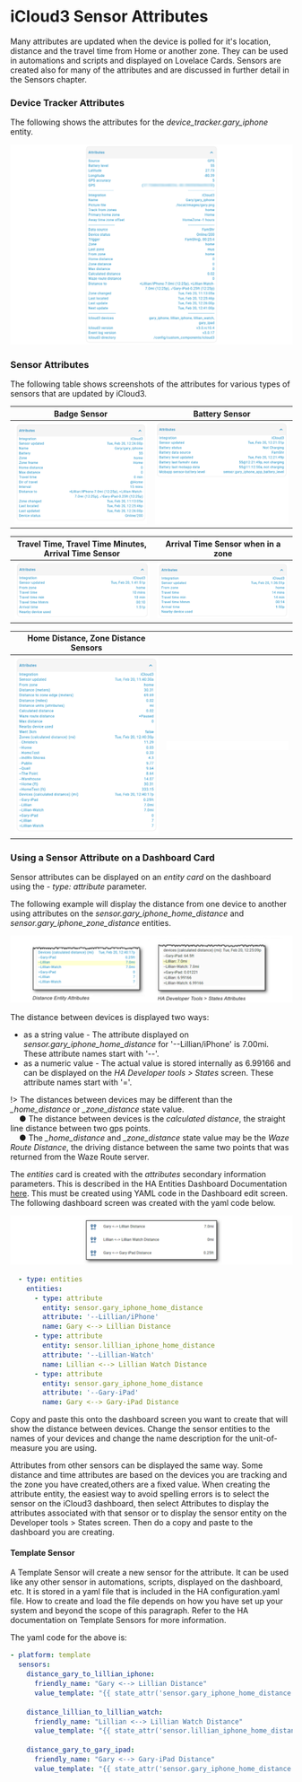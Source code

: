 # iCloud3 Sensor Attributes

Many attributes are updated when the device is polled for it's location, distance and the travel time from Home or another zone. They can be used in automations and scripts and displayed on Lovelace Cards.  Sensors are created also for many of the attributes and are discussed in further detail in the Sensors chapter.



### Device Tracker Attributes

The following shows the attributes for the *device_tracker.gary_iphone* entity.

![](../images/attrs-device-tracker-gary.png)



### Sensor Attributes

The following table shows screenshots of the attributes for various types of sensors that are updated by iCloud3.

| Badge Sensor                       | Battery Sensor                       |
| ---------------------------------- | ------------------------------------ |
| ![](../images/attrs-badge.png) | ![](../images/attrs-battery.png) |

| Travel Time, Travel Time Minutes, Arrival Time Sensor   | Arrival Time Sensor when in a zone |
| ---------------------------------- | ----------------------------------- |
| ![img](..\images\attrs-travel-time.png) | ![img](..\images\attrs-arrival-time.png) |

| Home Distance, Zone Distance Sensors |  |
| ---------------------------------- | ------------------------------------ |
| ![](../images/attrs-distance.png) | ![](../images/attrs-blank.png) |



### Using a Sensor Attribute on a Dashboard Card

Sensor attributes can be displayed on an *entity card* on the dashboard using the *- type: attribute* parameter. 

The following example will display the distance from one device to another using attributes on the *sensor.gary_iphone_home_distance* and *sensor.gary_iphone_zone_distance* entities.

![](../images/attrs-nearby-dist-attrs.png)

The distance between devices is displayed two ways:

- as a string value - The attribute displayed on *sensor.gary_iphone_home_distance* for '--Lillian/iPhone' is 7.00mi. These attribute names start with '--'.
- as a numeric value - The actual value is stored internally as 6.99166 and can be displayed on the *HA Developer tools > States* screen. These attribute names start with '='.

!> The distances between devices may be different than the *_home_distance* or *_zone_distance* state value.
<br> &nbsp;&nbsp;&nbsp; ● The distance between devices is the *calculated distance*, the straight line distance between two gps points. 
<br> &nbsp;&nbsp;&nbsp; ● The *_home_distance* and *_zone_distance* state value may be the *Waze Route Distance*, the driving distance between the same two points that was returned from the Waze Route server.

The *entities* card is created with the *attributes* secondary information parameters. This is described in the HA Entities Dashboard Documentation [here](https://www.home-assistant.io/dashboards/entities/). This must be created using YAML code in the Dashboard edit screen. The following dashboard screen was created with the yaml code below.

![](../images/attrs-nearby-dashboard.png)

```YAML
  - type: entities
    entities:
      - type: attribute
        entity: sensor.gary_iphone_home_distance
        attribute: '--Lillian/iPhone'
        name: Gary <--> Lillian Distance
      - type: attribute
        entity: sensor.lillian_iphone_home_distance
        attribute: '--Lillian-Watch'
        name: Lillian <--> Lillian Watch Distance
      - type: attribute
        entity: sensor.gary_iphone_home_distance
        attribute: '--Gary-iPad'
        name: Gary <--> Gary-iPad Distance

```

Copy and paste this onto the dashboard screen you want to create that will show the distance between devices. Change the sensor entities to the names of your devices and change the name description for the unit-of-measure you are using. 

Attributes from other sensors can be displayed the same way. Some distance and time attributes are based on the devices you are tracking and the zone you have created,others are a fixed value. When creating the attribute entity, the easiest way to avoid spelling errors is to select the sensor on the iCloud3 dashboard, then select Attributes to display the attributes associated with that sensor or to display the sensor entity on the Developer tools > States screen. Then do a copy and paste to the dashboard you are creating.

#### Template Sensor

A Template Sensor will create a new sensor for the attribute. It can be used like any other sensor in automations, scripts, displayed on the dashboard, etc. It is stored in a yaml file that is included in the HA configuration.yaml file. How to create and load the file depends on how you have set up your system and beyond the scope of this paragraph. Refer to the HA documentation on Template Sensors for more information.

The yaml code for the above is:

 ```yaml
 - platform: template
   sensors:
     distance_gary_to_lillian_iphone:
       friendly_name: "Gary <--> Lillian Distance"
       value_template: "{{ state_attr('sensor.gary_iphone_home_distance', '--Lillian/iPhone') }}"
       
     distance_lillian_to_lillian_watch:
       friendly_name: "Lillian <--> Lillian Watch Distance"
       value_template: "{{ state_attr('sensor.lillian_iphone_home_distance', '--Lillian-Watch') }}"
       
     distance_gary_to_gary_ipad:
       friendly_name: "Gary <--> Gary-iPad Distance"
       value_template: "{{ state_attr('sensor.gary_iphone_home_distance', '--Gary-iPad') }}"
 ```

  



